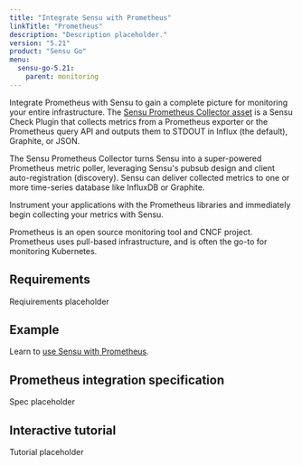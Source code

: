 ```yaml
---
title: "Integrate Sensu with Prometheus"
linkTitle: "Prometheus"
description: "Description placeholder."
version: "5.21"
product: "Sensu Go"
menu:
  sensu-go-5.21:
    parent: monitoring
---
```


Integrate Prometheus with Sensu to gain a complete picture for monitoring your entire infrastructure.
The [Sensu Prometheus Collector asset][1] is a Sensu Check Plugin that collects metrics from a Prometheus exporter or the Prometheus query API and outputs them to STDOUT in Influx (the default), Graphite, or JSON.

The Sensu Prometheus Collector turns Sensu into a super-powered Prometheus metric poller, leveraging Sensu's pubsub design and client
auto-registration (discovery).
Sensu can deliver collected metrics to one or more time-series database like InfluxDB or Graphite.

Instrument your applications with the Prometheus libraries and immediately begin collecting your metrics with Sensu.

Prometheus is an open source monitoring tool and CNCF project.
Prometheus uses pull-based infrastructure, and is often the go-to for monitoring Kubernetes.

## Requirements

Reqiuirements placeholder

## Example

Learn to [use Sensu with Prometheus][2].

## Prometheus integration specification

Spec placeholder

## Interactive tutorial

Tutorial placeholder


[1]: https://bonsai.sensu.io/assets/sensu/sensu-prometheus-collector
[2]: https://blog.sensu.io/monitoring-kubernetes-docker-part-3-sensu-prometheus
